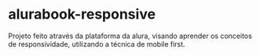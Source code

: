 # alurabook-responsive
Projeto feito através da plataforma da alura, visando aprender os conceitos de responsividade, utilizando a técnica de mobile first.
